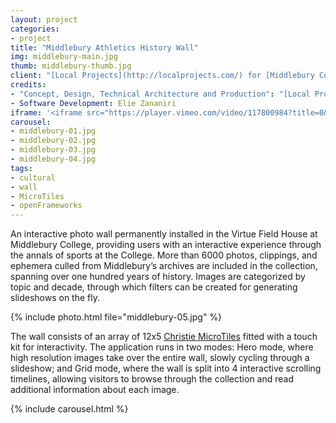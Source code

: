 ```yaml
---
layout: project
categories:
- project
title: "Middlebury Athletics History Wall"
img: middlebury-main.jpg
thumb: middlebury-thumb.jpg
client: "[Local Projects](http://localprojects.com/) for [Middlebury College](http://www.middlebury.edu/)"
credits:
- "Concept, Design, Technical Architecture and Production": "[Local Projects](http://www.localprojects.com/)"
- Software Development: Elie Zananiri
iframe: '<iframe src="https://player.vimeo.com/video/117800984?title=0&byline=0&portrait=0" width="945" height="532" frameborder="0" webkitallowfullscreen mozallowfullscreen allowfullscreen></iframe>'
carousel:
- middlebury-01.jpg
- middlebury-02.jpg
- middlebury-03.jpg
- middlebury-04.jpg
tags: 
- cultural
- wall
- MicroTiles
- openFrameworks
---
```

An interactive photo wall permanently installed in the Virtue Field House at Middlebury College, providing users with an interactive experience through the annals of sports at the College. More than 6000 photos, clippings, and ephemera culled from Middlebury’s archives are included in the collection, spanning over one hundred years of history. Images are categorized by topic and decade, through which filters can be created for generating slideshows on the fly.

{% include photo.html file="middlebury-05.jpg" %}

The wall consists of an array of 12x5 [Christie MicroTiles](https://www.christiedigital.com/en-us/microtiles) fitted with a touch kit for interactivity. The application runs in two modes: Hero mode, where high resolution images take over the entire wall, slowly cycling through a slideshow; and Grid mode, where the wall is split into 4 interactive scrolling timelines, allowing visitors to browse through the collection and read additional information about each image.

{% include carousel.html %}




